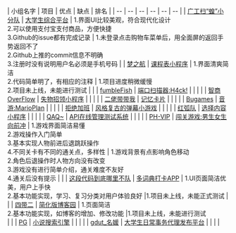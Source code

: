 | 小组名字 | 项目 | 优点 | 缺点 | 排名 |
| -- | -- | -- | -- | -- | -- |
| [广工扫“蝗”小分队](https://www.cnblogs.com/happyzhangtian/p/13850037.html) | [大学生综合平台](https://www.cnblogs.com/happyzhangtian/p/14018156.html) | 1.界面UI比较美观，符合现代化设计<br>2.可以使用支付宝支付商品，方便快捷<br>3.Github的issue都有完成记录 | 1.未登录点击购物车菜单后，用全面屏的返回手势返回不了<br>2.Github上推的commit信息不明确<br>3.注册时没有说明用户名必须是手机号码  |
| [梦之航](https://www.cnblogs.com/deerc123/p/13849415.html) | [课程表小程序](https://www.cnblogs.com/mincong/p/14018022.html) | 1.界面清爽简洁<br>2.代码简单明了，有相应的注释 | 1.项目进度稍微缓慢<br>2.项目未上线，未能进行测试 |  |
| [fumbleFish](https://www.cnblogs.com/polaris-973/p/13849773.html) | [端口扫描器:H4ck!](https://www.cnblogs.com/polaris-973/p/14018009.html) | | |  |
| [智商OverFlow](https://www.cnblogs.com/AZhu-12138/p/13850048.html) | [失物招领小程序](https://www.cnblogs.com/AZhu-12138/p/14018158.html) |  |  |  |
| [二佬带带我](https://www.cnblogs.com/xingxinglieo/p/13850066.html) | [记忆卡片](https://www.cnblogs.com/xingxinglieo/p/14017981.html) |  |  |  |
| [Bugames](https://www.cnblogs.com/Ligo-Z/p/13849618.html) | [音游:MarioPlan](https://www.cnblogs.com/Ligo-Z/p/14017495.html) |  |  |  |
| [拒绝加班](https://www.cnblogs.com/nekomata/p/13849595.html) | [风格复古的弹幕小游戏](https://www.cnblogs.com/nekomata/p/14017701.html) |  |  |  |
| [红弧队](https://www.cnblogs.com/ECLE/p/13848990.html) | [选择内容小程序](https://www.cnblogs.com/ECLE/p/14016884.html) |  |  |  |
| [QAQ~](https://www.cnblogs.com/bxxiao/p/13849856.html) | [API在线管理测试系统](https://www.cnblogs.com/pursue2/p/14018035.html) |  |  |  |
| [PH-VIP](https://www.cnblogs.com/lizhaohai/p/13849877.html) | [闯关游戏:男生女生向前冲](https://www.cnblogs.com/kmdawkms/p/14017848.html) | 1.游戏界面简洁易懂<br>2.游戏操作入门简单<br>3.基本实现人物前进后退跳跃操作<br>4.不同关卡有不同的通关点，多样性 | 1.游戏背景有点影响角色移动<br>2.角色后退操作时人物方向没有改变<br>3.游戏没有进行简单介绍，通关难度不友好<br>4.通关后没有提示   |  |
| [这段代码到底哪里不队](https://www.cnblogs.com/WoodenKevin/p/GDUT_SoftwareEngineering_Task_TeamProject_Week1.html) | [多词典打卡APP](https://www.cnblogs.com/qina4/p/14013702.html) | 1.UI页面简洁优美，用户上手快<br>2.基本功能实现，学习、复习分类对用户体验良好 |1.项目未上线，未能正式测试  |  |
| [四带二](https://www.cnblogs.com/emmazoe/p/13849317.html) | [简化版博客园](https://www.cnblogs.com/sanakkk3/p/14017306.html) | 1.页面简洁 <br> 2.基本功能实现，如博客的增加、修改功能 |1.项目未上线，未能进行测试 <br>  |  |
| [PG](https://www.cnblogs.com/shuishangzhizhou/p/13849808.html) | [小说搜索引擎](https://www.cnblogs.com/shuishangzhizhou/p/14018157.html) |  |  |  |
| [gdut_名媛](https://www.cnblogs.com/chiguoguo/p/13849102.html) | [大学生日常事务代理发布平台](https://www.cnblogs.com/imbA/p/14018155.html) |  |  |  |
